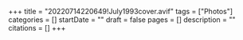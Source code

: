 +++
title = "20220714220649!July1993cover.avif"
tags = ["Photos"]
categories = []
startDate = ""
draft = false
pages = []
description = ""
citations = []
+++
